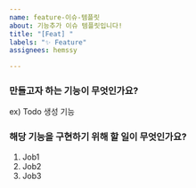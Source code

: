 ```yaml
---
name: feature-이슈-템플릿
about: 기능추가 이슈 템플릿입니다!
title: "[Feat] "
labels: "✨ Feature"
assignees: hemssy

---
```


### 만들고자 하는 기능이 무엇인가요?

ex) Todo 생성 기능

### 해당 기능을 구현하기 위해 할 일이 무엇인가요?

1. Job1
2. Job2
3. Job3
